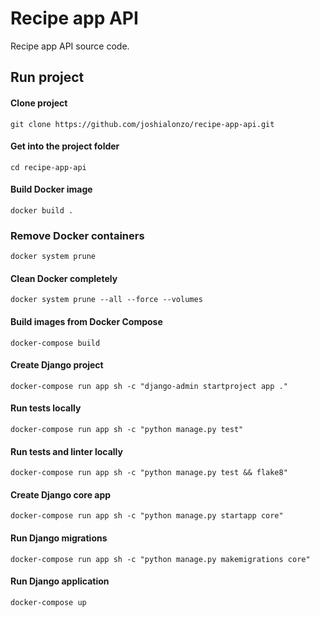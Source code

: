 # Recipe app API
Recipe app API source code.

## Run project

#### Clone project
    git clone https://github.com/joshialonzo/recipe-app-api.git

#### Get into the project folder
    cd recipe-app-api

#### Build Docker image
    docker build .

### Remove Docker containers
    docker system prune

#### Clean Docker completely
    docker system prune --all --force --volumes

#### Build images from Docker Compose
    docker-compose build

#### Create Django project
    docker-compose run app sh -c "django-admin startproject app ."

#### Run tests locally
    docker-compose run app sh -c "python manage.py test"

#### Run tests and linter locally
    docker-compose run app sh -c "python manage.py test && flake8"

#### Create Django core app
    docker-compose run app sh -c "python manage.py startapp core"

#### Run Django migrations
    docker-compose run app sh -c "python manage.py makemigrations core"

#### Run Django application
    docker-compose up
